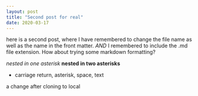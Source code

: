 ```yaml
---
layout: post
title: "Second post for real"
date: 2020-03-17
---
```


here is a second post, where I have remembered to change the file name as well as the name in the front matter. <em> AND</em> I remembered to include the .md file extension. How about trying some markdown formatting?

*nested in one asterisk*
**nested in two asterisks**

* carriage return, asterisk, space, text

a change after cloning to local
